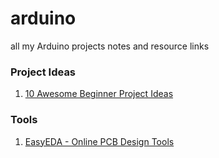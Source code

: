 # arduino
all my Arduino projects notes and resource links

### Project Ideas
1. [10 Awesome Beginner Project Ideas](https://www.hackster.io/RoyTobby/10-awesome-beginner-arduino-projects-78a6a6)

### Tools
1. [EasyEDA - Online PCB Design Tools](https://easyeda.com/)
